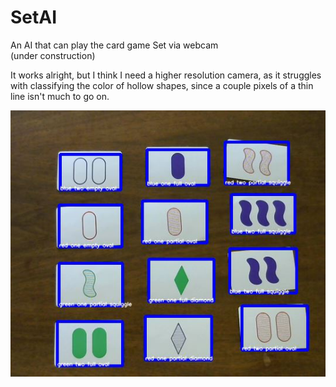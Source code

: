 # SetAI  
An AI that can play the card game Set via webcam  
(under construction)  

It works alright, but I think I need a higher resolution camera, as it struggles with classifying the color of hollow shapes, since a couple pixels of a thin line isn't much to go on.

![screen grab](set_example.jpg)
